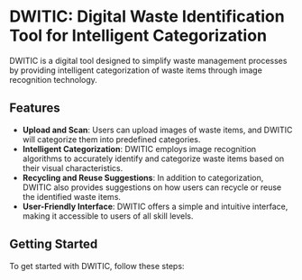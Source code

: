 # DWITIC: Digital Waste Identification Tool for Intelligent Categorization

DWITIC is a digital tool designed to simplify waste management processes by providing intelligent categorization of waste items through image recognition technology.

## Features
- **Upload and Scan**: Users can upload images of waste items, and DWITIC will categorize them into predefined categories.
- **Intelligent Categorization**: DWITIC employs image recognition algorithms to accurately identify and categorize waste items based on their visual characteristics.
- **Recycling and Reuse Suggestions**: In addition to categorization, DWITIC also provides suggestions on how users can recycle or reuse the identified waste items.
- **User-Friendly Interface**: DWITIC offers a simple and intuitive interface, making it accessible to users of all skill levels.

## Getting Started
To get started with DWITIC, follow these steps:

